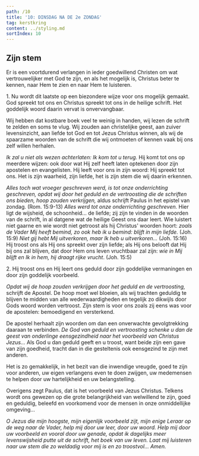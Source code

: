```yaml
---
path: /10
title: '10: DINSDAG NA DE 2e ZONDAG'
tag: kerstkring
content: ../styling.md
sortIndex: 10
---
```


## Zijn stem

Er is een voortdurend verlangen in ieder goedwillend Christen om wat vertrouwelijker met God te zijn, en als het mogelijk is, Christus beter te kennen, naar Hem te zien en naar Hem te luisteren.

1\. Nu wordt dit laatste op een biezondere wijze voor ons mogelijk gemaakt. God spreekt tot ons en Christus spreekt tot ons in de heilige schrift. Het goddelijk woord daarin vervat is onvervangbaar.

Wij hebben dat kostbare boek veel te weinig in handen, wij lezen de schrift te zelden en soms te vlug. Wij zouden aan christelijke geest, aan zuiver levensinzicht, aan liefde tot God en tot Jezus Christus winnen, als wij de spaarzame woorden van de schrift die wij ontmoeten of kennen vaak bij ons zelf willen herhalen.

_Ik zal u niet als wezen achterlaten: Ik kom tot u terug._ Hij komt tot ons op meerdere wijzen: ook door wat Hij zelf heeft laten optekenen door zijn apostelen en evangelisten. Hij leeft voor ons in zijn woord: Hij spreekt tot ons. Het is zijn waarheid, zijn liefde, het is zijn stem die wij daarin erkennen.

_Alles toch wat vroeger geschreven werd, is tot onze onderrichting geschreven, opdat wij door het geduld en de vertroosting die de schriften ons bieden, hoop zouden verkrijgen,_ aldus schrijft Paulus in het epistel van zondag. (Rom. 15:9-13) _Alles werd tot onze onderrichting geschreven._ Hier ligt de wijsheid, de schoonheid... de liefde; zij zijn te vinden in de woorden van de schrift, in al datgene wat de heilige Geest ons daar leert. Wie luistert niet gaarne en wie wordt niet getroost als hij Christus' woorden hoort: _zoals de Vader Mij heeft bemind, zo ook heb ik u bemind: blijft in mijn liefde._ (Joh. 15:9) _Niet gij hebt Mij uitverkoren, maar Ik heb u uitverkoren..._ (Joh. 15:16) Hij troost ons als Hij ons spreekt over zijn liefde; als Hij ons belooft dat Hij bij ons zal blijven, dat door Hem ons leven vruchtbaar zal zijn: _wie in Mij blijft en Ik in hem, hij draagt rijke vrucht_. (Joh. 15:5)

2\. Hij troost ons en Hij leert ons geduld door zijn goddelijke vermaningen en door zijn goddelijk voorbeeld.

_Opdat wij de hoop zouden verkrijgen door het geduld en de vertroosting,_ schrijft de Apostel. De hoop moet wel bloeien, als wij trachten geduldig te blijven te midden van alle wederwaardigheden en tegelijk zo dikwijls door Gods woord worden vertroost. Zijn stem is voor ons zoals zij eens was voor de apostelen: bemoedigend en versterkend.

De apostel herhaalt zijn woorden om dan een onverwachte gevolgtrekking daaraan te verbinden. _De God van geduld en vertroosting schenke u dan de geest van onderlinge eensgezindheid naar het voorbeeld van Christus Jezus..._ Als God u dan geduld geeft en u troost, want beide zijn een gave van zijn goedheid, tracht dan in die gesteltenis ook eensgezind te zijn met anderen.

Het is zo gemakkelijk, in het bezit van die inwendige vreugde, goed te zijn voor anderen, uw eigen verlangens even te doen zwijgen, uw medemensen te helpen door uw hartelijkheid en uw belangstelling.

Overigens zegt Paulus, dat is het voorbeeld van Jezus Christus. Telkens wordt ons gewezen op die grote belangrijkheid van welwillend te zijn, goed en geduldig, beleefd en voorkomend voor de mensen in onze onmiddellijke omgeving...

_O Jezus die mijn hoogste, mijn eigenlijk voorbeeld zijt, mijn enige Leraar op de weg naar de Vader, help mij door uw leer, door uw woord. Help mij door uw voorbeeld en vooral door uw genade, opdat ik dagelijks meer levenswijsheid putte uit de schrift, het boek van uw leven. Laat mij luisteren naar uw stem die zo weldadig voor mij is en zo troostvol... Amen._
